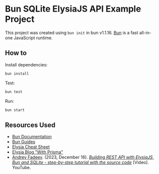 # Bun SQLite ElysiaJS API Example Project
This project was created using `bun init` in bun v1.1.16. [Bun](https://bun.sh) is a fast all-in-one JavaScript runtime.

## How to 
Install dependencies:
```bash
bun install
```

Test:
```bash
bun test
```

Run:
```bash
bun start
```

## Resources Used
- [Bun Documentation](https://bun.sh/docs)
- [Bun Guides](https://bun.sh/guides)
- [Elysia Cheat Sheet](https://elysiajs.com/integrations/cheat-sheet.html)
- [Elysia Blog "With Prisma"](https://elysiajs.com/blog/with-prisma)
- [Andrey Fadeev](https://www.youtube.com/@andrey.fadeev). (2023, December 16). [_Building REST API with ElysiaJS, Bun and SQLite - step-by-step tutorial with the source code_](https://www.youtube.com/watch?v=CUrojEyduS8) [Video]. YouTube. 
